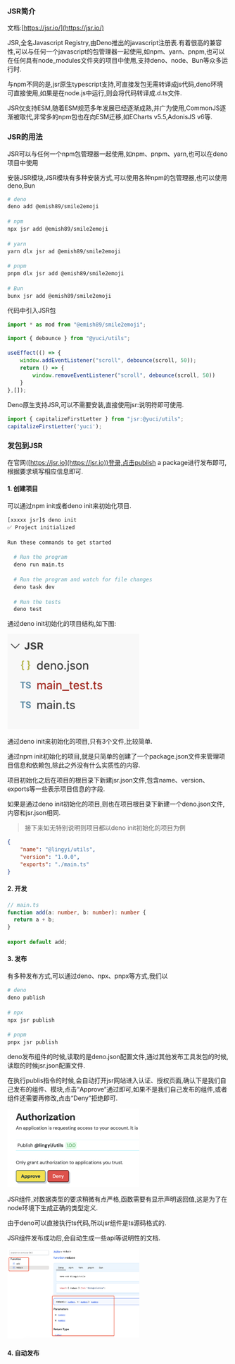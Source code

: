 ### JSR简介

文档:[https://jsr.io/](https://jsr.io/)

JSR,全名Javascript Registry,由Deno推出的javascript注册表.有着很高的兼容性,可以与任何一个javascript的包管理器一起使用,如npm、yarn、pnpm,也可以在任何具有node_modules文件夹的项目中使用,支持deno、node、Bun等众多运行时.

与npm不同的是,jsr原生typescript支持,可直接发包无需转译成js代码,deno环境可直接使用,如果是在node.js中运行,则会将代码转译成.d.ts文件.

JSR仅支持ESM,随着ESM规范多年发展已经逐渐成熟,并广为使用,CommonJS逐渐被取代,非常多的npm包也在向ESM迁移,如ECharts v5.5,AdonisJS v6等.

### JSR的用法

JSR可以与任何一个npm包管理器一起使用,如npm、pnpm、yarn,也可以在deno项目中使用

安装JSR模块,JSR模块有多种安装方式,可以使用各种npm的包管理器,也可以使用deno,Bun

```bash
# deno
deno add @emish89/smile2emoji

# npm
npx jsr add @emish89/smile2emoji

# yarn
yarn dlx jsr ad @emish89/smile2emoji

# pnpm
pnpm dlx jsr add @emish89/smile2emoji

# Bun
bunx jsr add @emish89/smile2emoji
```

代码中引入JSR包

```js
import * as mod from "@emish89/smile2emoji";
```

```js
import { debounce } from "@yuci/utils";

useEffect(() => {
    window.addEventListener("scroll", debounce(scroll, 50));
    return () => {
        window.removeEventListener("scroll", debounce(scroll, 50))
    }
},[]);
```

Deno原生支持JSR,可以不需要安装,直接使用jsr:说明符即可使用.

```js
import { capitalizeFirstLetter } from "jsr:@yuci/utils";
capitalizeFirstLetter('yuci');
```

### 发包到JSR

在官网([https://jsr.io](https://jsr.io))登录,点击publish a package进行发布即可,根据要求填写相应信息即可.

#### 1. 创建项目

可以通过npm init或者deno init来初始化项目.

```bash
[xxxxx jsr]$ deno init
✅ Project initialized

Run these commands to get started

  # Run the program
  deno run main.ts

  # Run the program and watch for file changes
  deno task dev

  # Run the tests
  deno test
```

通过deno init初始化的项目结构,如下图:

<img src="./images/i2.png" width="300" />

通过deno init来初始化的项目,只有3个文件,比较简单.

通过npm init初始化的项目,就是只简单的创建了一个package.json文件来管理项目信息和依赖包,除此之外没有什么实质性的内容.

项目初始化之后在项目的根目录下新建jsr.json文件,包含name、version、exports等一些表示项目信息的字段.

如果是通过deno init初始化的项目,则也在项目根目录下新建一个deno.json文件,内容和jsr.json相同.

> 接下来如无特别说明则项目都以deno init初始化的项目为例

```json
{
    "name": "@lingyi/utils",
    "version": "1.0.0",
    "exports": "./main.ts"
}
```

#### 2. 开发

```ts
// main.ts
function add(a: number, b: number): number {
  return a + b;
}

export default add;
```

#### 3. 发布

有多种发布方式,可以通过deno、npx、pnpx等方式,我们以

```bash
# deno
deno publish

# npx
npx jsr publish

# pnpm
pnpx jsr publish
```

deno发布组件的时候,读取的是deno.json配置文件,通过其他发布工具发包的时候,读取的时候jsr.json配置文件.

在执行publis指令的时候,会自动打开jsr网站进入认证、授权页面,确认下是我们自己发布的组件、模块,点击“Approve”通过即可,如果不是我们自己发布的组件,或者组件还需要再修改,点击“Deny”拒绝即可.

<img src="./images/i3.png" width="300" />

JSR组件,对数据类型的要求稍微有点严格,函数需要有显示声明返回值,这是为了在node环境下生成正确的类型定义.

由于deno可以直接执行ts代码,所以jsr组件是ts源码格式的.

JSR组件发布成功后,会自动生成一些api等说明性的文档.


<img src="./images/i5.png" width="300" />

#### 4. 自动发布

